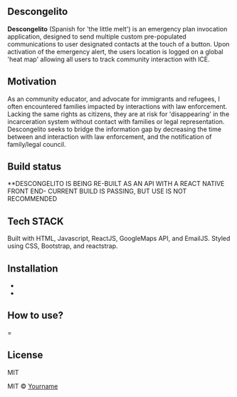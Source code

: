 ## Descongelito
 **Descongelito** (Spanish for 'the little melt') is an emergency plan invocation application, designed to send multiple custom pre-populated communications to user designated contacts at the touch of a button. Upon activation of the emergency alert, the users location is logged on a global 'heat map' allowing all users to track community interaction with lCE. 

## Motivation
As an community educator, and advocate for immigrants and refugees, I often encountered families impacted by interactions with law enforcement. Lacking the same rights as citizens, they are at risk for 'disappearing' in the incarceration system without contact with families or legal representation. Descongelito seeks to bridge the information gap by decreasing the time between and interaction with law enforcement, and the notification of family/legal council.

## Build status
**DESCONGELITO IS BEING RE-BUILT AS AN API WITH A REACT NATIVE FRONT END- CURRENT BUILD IS PASSING, BUT USE IS NOT RECOMMENDED


## Tech STACK 
Built with HTML, Javascript, ReactJS, GoogleMaps API, and EmailJS. Styled using CSS, Bootstrap, and reactstrap.


## Installation
-
-

## How to use?


=

## License
MIT

MIT © [Yourname]()


